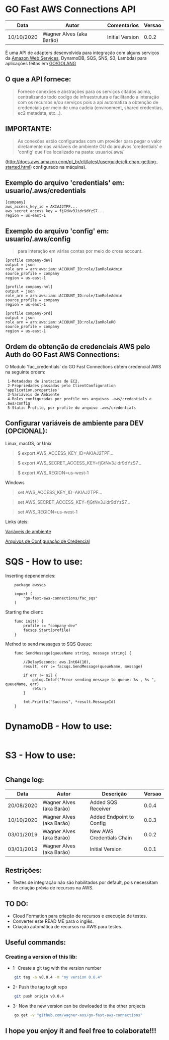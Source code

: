 # GO Fast AWS Connections API
| Data | Autor | Comentarios | Versao |
| --- | --- | --- | --- |
| 10/10/2020 | Wagner Alves (aka Barão) | Initial Version | 0.0.2 |

É uma API de adapters desenvolvida para integração com alguns serviços da [Amazon Web Services](https://aws.amazon.com), DynamoDB, SQS, SNS, S3, Lambda) para aplicações feitas em [GO/GOLANG](https://golang.org/)

## O que a API fornece:

> Fornece conexões e abstrações para os serviços citados acima, centralizando todo codigo de infraestrutura e facilitando a interação com os recursos e/ou serviços pois a api automatiza a obtenção de credenciais por meio de uma cadeia (environment, shared credentias, ec2 metadata, etc...).

## IMPORTANTE:

> As conexões estão configuradas com um provider para pegar o valor diretamente das variáveis de ambiente OU do arquivos 'credentials' e 'config' que fica localizado na pasta: usuario/.aws/

(http://docs.aws.amazon.com/pt_br/cli/latest/userguide/cli-chap-getting-started.html) configurado na máquina).

## Exemplo do arquivo 'credentials' em: usuario/.aws/credentials

```
[company]
aws_access_key_id = AKIAJ2TPF...
aws_secret_access_key = fjGtNv3Jidr9dYzS7...
region = us-east-1

```

## Exemplo do arquivo 'config' em: usuario/.aws/config
> para interação em várias contas por meio do cross account.

```
[profile company-dev]
output = json
role_arn = arn:aws:iam::ACCOUNT_ID:role/IamRoleAdmin
source_profile = company
region = us-east-1

[profile company-hml]
output = json
role_arn = arn:aws:iam::ACCOUNT_ID:role/IamRoleAdmin
source_profile = company
region = us-east-1

[profile company-prd]
output = json
role_arn = arn:aws:iam::ACCOUNT_ID:role/IamRoleRO
source_profile = company
region = us-east-1

```
## Ordem de obtenção de credenciais AWS pelo Auth do GO Fast AWS Connections:

 O Modulo 'fac_credentials' do GO Fast Connections obtem credencial AWS na seguinte ordem:

```
 1-Metadados de instacias de EC2.
 2-Propriedades passadas pelo ClientConfiguration 'application.properties'
 3-Variáveis de Ambiente
 4-Roles configuradas por profile nos arquivos .aws/credentials e .aws/config
 5-Static Profile, por profile do arquivo .aws/credentials

```

## Configurar variáveis de ambiente para DEV (OPCIONAL):

Linux, macOS, or Unix

> $ export AWS_ACCESS_KEY_ID=AKIAJ2TPF...

> $ export AWS_SECRET_ACCESS_KEY=fjGtNv3Jidr9dYzS7...

> $ export AWS_REGION=us-west-1

Windows

> set AWS_ACCESS_KEY_ID=AKIAJ2TPF...

> set AWS_SECRET_ACCESS_KEY=fjGtNv3Jidr9dYzS7...

> set AWS_REGION=us-west-1

Links úteis:

[Variáveis de ambiente](http://docs.aws.amazon.com/pt_br/cli/latest/userguide/cli-environment.html)

[Arquivos de Configuração de Credencial](http://docs.aws.amazon.com/pt_br/cli/latest/userguide/cli-config-files.html)


# SQS - How to use:

Inserting dependencies:
 
``` 
    package awssqs

    import (
        "go-fast-aws-connections/fac_sqs"
    )

```

Starting the client:

```
    func init() {
        profile := "company-dev"
        facsqs.Start(profile)
    }

```

Method to send messages to SQS Queue:

```
    func SendMessage(queueName string, message string) {

        //DelaySeconds: aws.Int64(10),
        result, err := facsqs.SendMessage(queueName, message)

        if err != nil {
            golog.Infof("Error sending message to queue: %s , %s ", queueName, err)
            return
        }

        fmt.Println("Success", *result.MessageId)
    }

```

# DynamoDB - How to use:
```

```
# S3 - How to use:
```

```

## Change log:

| Data | Autor | Descrição | Versao |
| --- | --- | --- | --- |
| 20/08/2020 | Wagner Alves (aka Barão) | Added SQS Receiver | 0.0.4 |
| 10/10/2020 | Wagner Alves (aka Barão) | Added Endpoint to Config | 0.0.3 | 
| 03/01/2019 | Wagner Alves (aka Barão) | New AWS Credentials Chain | 0.0.2 | 
| 03/01/2019 | Wagner Alves (aka Barão) | Initial Version | 0.0.1 | 


## Restrições:

- Testes de integração não são habilitados por default, pois necessitam de criação prévia de recursos na AWS.

## TO DO:

- Cloud Formation para criação de recursos e execução de testes.
- Converter este READ ME para o inglẽs.
- Criação automática de recursos na AWS para testes.



## Useful commands:

###  Creating a version of this lib:

* 1- Create a git tag with the version number
```sh
    git tag -a v0.0.4 -m "my version 0.0.4"
```

* 2- Push the tag to git repo
```sh
    git push origin v0.0.4
```

* 3- Now the new version can be dowloaded to the other projects

```sh
    go get -v "github.com/wagner-aos/go-fast-aws-connections"
```



## I hope you enjoy it and feel free to colaborate!!!
